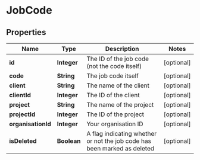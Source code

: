 

# JobCode

## Properties

Name | Type | Description | Notes
------------ | ------------- | ------------- | -------------
**id** | **Integer** | The ID of the job code (not the code itself) |  [optional]
**code** | **String** | The job code itself |  [optional]
**client** | **String** | The name of the client |  [optional]
**clientId** | **Integer** | The ID of the client |  [optional]
**project** | **String** | The name of the project |  [optional]
**projectId** | **Integer** | The ID of the project |  [optional]
**organisationId** | **Integer** | Your organisation ID |  [optional]
**isDeleted** | **Boolean** | A flag indicating whether or not the job code has been marked as deleted |  [optional]



